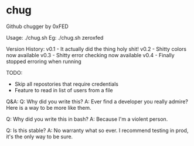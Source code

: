 # chug
Github chugger by 0xFED

Usage:
./chug.sh <GitHubUserName>
  Eg: ./chug.sh zeroxfed

Version History: 
v0.1 - It actually did the thing holy shit!
v0.2 - Shitty colors now available
v0.3 - Shitty error checking now available
v0.4 - Finally stopped erroring when running

TODO:
- Skip all repostories that require credentials
- Feature to read in list of users from a file

Q&A:
Q: Why did you write this?
A: Ever find a developer you really admire? Here is a way to be more like them.

Q: Why did you write this in bash?
A: Because I'm a violent person.

Q: Is this stable?
A: No warranty what so ever. I recommend testing in prod, it's the only way to be sure.
